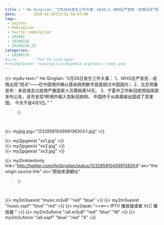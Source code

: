 ```yaml
---
title : " He Qinglian: “2月26日发生三件大事：&#10;1、WHO庄严宣告：疫情出现“拐点”——在中国境外确认感染病例数字首度超过中国国内；&#10;2、北京郑重宣布：来自或去过疫情严重国家人员需隔离14天。&#10;3、宁夏中卫市新冠疫情指挥部发布公告，该市发现1例境外输入型新冠病例。&#10;中国终于从病毒输出国成了受害国。&#10;今天不是4月1日。”  "
date:        2020-02-26T23:51:58-07:00
tags:
 - twitter
 - HeQinglian
 - twitter_HeQinglian
 - 202002
 - 20200226
 - 20200226_23
categories:
 - 20200226
#icon:        "fas fa-lock-open"
#resImgTeaser: teaserpics/wikipedia.org/emacs-jokes.png
---
```


{{< mydiv text=" He Qinglian: “2月26日发生三件大事：&#10;1、WHO庄严宣告：疫情出现“拐点”——在中国境外确认感染病例数字首度超过中国国内；&#10;2、北京郑重宣布：来自或去过疫情严重国家人员需隔离14天。&#10;3、宁夏中卫市新冠疫情指挥部发布公告，该市发现1例境外输入型新冠病例。&#10;中国终于从病毒输出国成了受害国。&#10;今天不是4月1日。”  "
>}}
<br>


 {{< myjpg jpg="1232858104599138304.1.jpg" >}}<br> 

{{< my2jpgexist "xx1.jpg" >}}<br>
{{< my2jpgexist "xx2.jpg" >}}<br>
{{< my2jpgexist "xx3.jpg" >}}<br>


{{< my2linktextonly link="http://twitter.com/HeQinglian/status/1232858104599138304"
en="the origin source link" cn="原始來源網址"
>}}


<br>

{{< my2m3uexist "music.m3u8" "red"  "blue" >}} {{< my2m3uexist "music.xspf" "blue" "red"  >}} {{< my2span "<<<=== IPTV 播放器或者 VLC 播放器 " >}} {{< my2m3uforce "/all.m3u8" "red"  "blue" "M" >}} {{< my2m3uforce "/all.xspf" "blue" "red"  "X" >}} 
